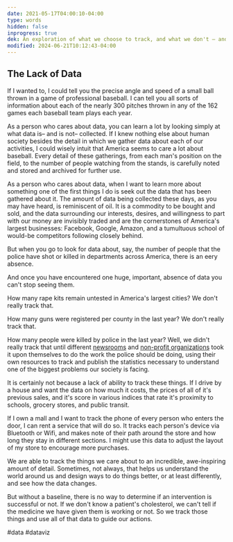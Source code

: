 ```yaml
---
date: 2021-05-17T04:00:10-04:00
type: words
hidden: false
inprogress: true
dek: An exploration of what we choose to track, and what we don't – and what that means if we want to make the world a better place
modified: 2024-06-21T10:12:43-04:00
---
```


## The Lack of Data

If I wanted to, I could tell you the precise angle and speed of a small ball thrown in a game of professional baseball. I can tell you all sorts of information about each of the nearly 300 pitches thrown in any of the 162 games each baseball team plays each year.

As a person who cares about data, you can learn a lot by looking simply at what data is– and is not– collected. If I knew nothing else about human society besides the detail in which we gather data about each of our activities, I could wisely intuit that America seems to care a lot about baseball. Every detail of these gatherings, from each man's position on the field, to the number of people watching from the stands, is carefully noted and stored and archived for further use.

As a person who cares about data, when I want to learn more about something one of the first things I do is seek out the data that has been gathered about it. The amount of data being collected these days, as you may have heard, is reminiscent of oil. It is a commodity to be bought and sold, and the data surrounding our interests, desires, and willingness to part with our money are invisibly traded and are the cornerstones of America's largest businesses: Facebook, Google, Amazon, and a tumultuous school of would-be competitors following closely behind.

But when you go to look for data about, say, the number of people that the police have shot or killed in departments across America, there is an eery absence.

And once you have encountered one huge, important, absence of data you can't stop seeing them.

How many rape kits remain untested in America's largest cities? We don't really track that.

How many guns were registered per county in the last year? We don't really track that.

How many people were killed by police in the last year? Well, we didn't really track that until different [newsrooms](https://www.theguardian.com/us-news/ng-interactive/2015/jun/01/the-counted-police-killings-us-database) and [non-profit organizations](https://mappingpoliceviolence.org) took it upon themselves to do the work the police should be doing, using their own resources to track and publish the statistics necessary to understand one of the biggest problems our society is facing.

It is certainly not because a lack of ability to track these things. If I drive by a house and want the data on how much it costs, the prices of all of it's previous sales, and it's score in various indices that rate it's proximity to schools, grocery stores, and public transit.

If I own a mall and I want to track the phone of every person who enters the door, I can rent a service that will do so. It tracks each person's device via Bluetooth or Wifi, and makes note of their path around the store and how long they stay in different sections. I might use this data to adjust the layout of my store to encourage more purchases.

We are able to track the things we care about to an incredible, awe-inspiring amount of detail. Sometimes, not always, that helps us understand the world around us and design ways to do things better, or at least differently, and see how the data changes.

But without a baseline, there is no way to determine if an intervention is successful or not. If we don't know a patient's cholesterol, we can't tell if the medicine we have given them is working or not. So we track those things and use all of that data to guide our actions.

#data #dataviz